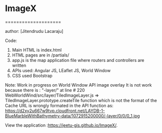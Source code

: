# ImageX
====================

author: [Jitendrudu Lacaraju]

Code: 
1. Main HTML is index.html
2. HTML pages are in /partials/
3. app.js is the map application file where routers and controllers are written
4. APIs used: Angular JS, LEaflet JS, World Window
5. CSS used Bootstrap


Note: Work in progress on World Window API image overlay
It is not work because there is :  "-layer/"
at line # 220  WebWorldWind/src/layer/TiledImageLayer.js => TiledImageLayer.prototype.createTile function which is not the format of the Cache URL is wrongly formated in the API function as: https://d2xy2u667w9tvp.cloudfront.net/LAYDB-1-BlueMarbleWithBathymetry-data/1072915200000/-layer/0/0/0_1.jpg 



View the application :https://jeetu-gis.github.io/ImageX/.
